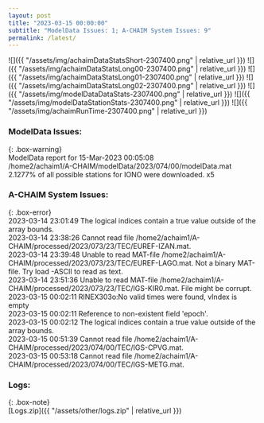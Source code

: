 ```yaml
---
layout: post
title: "2023-03-15 00:00:00"
subtitle: "ModelData Issues: 1; A-CHAIM System Issues: 9"
permalink: /latest/
---
```


![]({{ "/assets/img/achaimDataStatsShort-2307400.png" | relative_url }})
![]({{ "/assets/img/achaimDataStatsLong00-2307400.png" | relative_url }})
![]({{ "/assets/img/achaimDataStatsLong01-2307400.png" | relative_url }})
![]({{ "/assets/img/achaimDataStatsLong02-2307400.png" | relative_url }})
![]({{ "/assets/img/modelDataDataStats-2307400.png" | relative_url }})
![]({{ "/assets/img/modelDataStationStats-2307400.png" | relative_url }})
![]({{ "/assets/img/achaimRunTime-2307400.png" | relative_url }})

### ModelData Issues:  
  
{: .box-warning}  
 ModelData report for 15-Mar-2023 00:05:08   
 /home2/achaim1/A-CHAIM/modelData/2023/074/00/modelData.mat   
 2.1277% of all possible stations for IONO were downloaded. x5   
  
### A-CHAIM System Issues:  
  
{: .box-error}  
2023-03-14 23:01:49 The logical indices contain a true value outside of the array bounds.  
2023-03-14 23:38:26 Cannot read file /home2/achaim1/A-CHAIM/processed/2023/073/23/TEC/EUREF-IZAN.mat.  
2023-03-14 23:39:48 Unable to read MAT-file /home2/achaim1/A-CHAIM/processed/2023/073/23/TEC/EUREF-LAGO.mat. Not a binary MAT-file. Try load -ASCII to read as text.  
2023-03-14 23:51:36 Unable to read MAT-file /home2/achaim1/A-CHAIM/processed/2023/073/23/TEC/IGS-KIR0.mat. File might be corrupt.  
2023-03-15 00:02:11 RINEX303o:No valid times were found, vIndex is empty  
2023-03-15 00:02:11 Reference to non-existent field 'epoch'.  
2023-03-15 00:02:12 The logical indices contain a true value outside of the array bounds.  
2023-03-15 00:51:39 Cannot read file /home2/achaim1/A-CHAIM/processed/2023/074/00/TEC/IGS-CPVG.mat.  
2023-03-15 00:53:18 Cannot read file /home2/achaim1/A-CHAIM/processed/2023/074/00/TEC/IGS-METG.mat.  

### Logs:  
  
{: .box-note}  
[Logs.zip]({{ "/assets/other/logs.zip" | relative_url }})  
